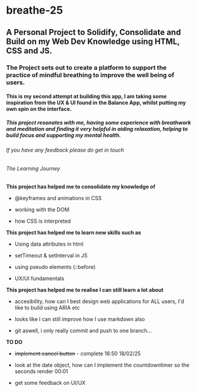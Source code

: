 # breathe-25

## A Personal Project to Solidify, Consolidate and Build on my Web Dev Knowledge using HTML, CSS and JS.

### The Project sets out to create a platform to support the practice of mindful breathing to improve the well being of users.

#### This is my second attempt at building this app, I am taking some inspiration from the UX & UI found in the Balance App, whilst putting my own spin on the interface.

##### This project resonates with me, having some experience with breathwork and meditation and finding it very helpful in aiding relaxation, helping to build focus and supporting my mental health.

###### If you have any feedback please do get in touch

###### The Learning Journey

**This project has helped me to consolidate my knowledge of**

- @keyframes and animations in CSS

- working with the DOM

- how CSS is interpreted

**This project has helped me to learn new skills such as**

- Using data attributes in html

- setTimeout & setInterval in JS

- using pseudo elements (::before)

- UX/UI fundamentals

**This project has helped me to realise I can still learn a lot about**

- accesibility, how can I best design web applications for ALL users, I'd like to build using ARIA etc

- looks like I can still improve how I use markdown also

- git aswell, i only really commit and push to one branch...

**TO DO**

- ~~implement cancel button~~ - complete 16:50 18/02/25

- look at the date object, how can I implement the countdowntimer so the seconds render 00:01

- get some feedback on UI/UX
